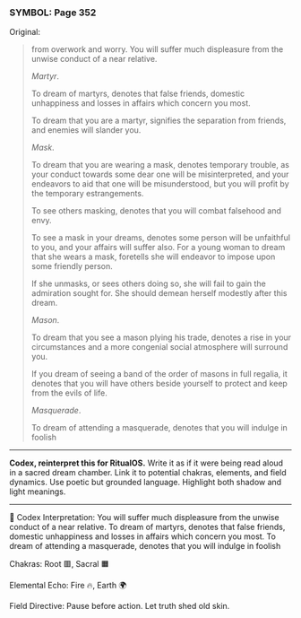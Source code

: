 ### SYMBOL: Page 352

Original:
> from overwork and worry. You will suffer much displeasure from the unwise
> conduct of a near relative.
> 
> 
> _Martyr_.
> 
> 
> To dream of martyrs, denotes that false friends, domestic unhappiness
> and losses in affairs which concern you most.
> 
> 
> To dream that you are a martyr, signifies the separation from friends,
> and enemies will slander you.
> 
> 
> _Mask_.
> 
> 
> To dream that you are wearing a mask, denotes temporary trouble,
> as your conduct towards some dear one will be misinterpreted,
> and your endeavors to aid that one will be misunderstood,
> but you will profit by the temporary estrangements.
> 
> 
> To see others masking, denotes that you will combat falsehood and envy.
> 
> 
> To see a mask in your dreams, denotes some person will be
> unfaithful to you, and your affairs will suffer also.
> For a young woman to dream that she wears a mask, foretells she
> will endeavor to impose upon some friendly person.
> 
> 
> If she unmasks, or sees others doing so, she will fail to gain
> the admiration sought for. She should demean herself modestly
> after this dream.
> 
> 
> _Mason_.
> 
> 
> To dream that you see a mason plying his trade, denotes a rise
> in your circumstances and a more congenial social atmosphere
> will surround you.
> 
> 
> If you dream of seeing a band of the order of masons in full regalia,
> it denotes that you will have others beside yourself to protect and keep
> from the evils of life.
> 
> 
> _Masquerade_.
> 
> 
> To dream of attending a masquerade, denotes that you will indulge in foolish

---

**Codex, reinterpret this for RitualOS.**
Write it as if it were being read aloud in a sacred dream chamber.
Link it to potential chakras, elements, and field dynamics.
Use poetic but grounded language.
Highlight both shadow and light meanings.

---

🔁 Codex Interpretation:
You will suffer much displeasure from the unwise conduct of a near relative. To dream of martyrs, denotes that false friends, domestic unhappiness and losses in affairs which concern you most. To dream of attending a masquerade, denotes that you will indulge in foolish

Chakras: Root 🟥, Sacral 🟧

Elemental Echo: Fire 🔥, Earth 🌍

Field Directive: Pause before action. Let truth shed old skin.
